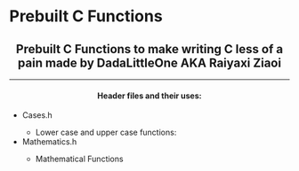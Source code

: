 # Prebuilt C Functions

<div align="center">
<h2>
    Prebuilt C Functions to make writing C less of a pain made by DadaLittleOne AKA Raiyaxi Ziaoi
</h2>
<hr>
</div>

<div align="center">

#### Header files and their uses:

</div>

<ul>
    <li>
        Cases.h
    </li>
    <ul><li>Lower case and upper case functions:</li></ul>
    <li>
        Mathematics.h
    </li>
    <ul><li>Mathematical Functions</li></ul>
</ul>
